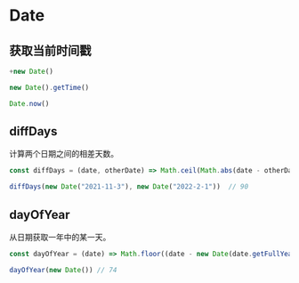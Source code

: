# Date

## 获取当前时间戳

```js
+new Date()

new Date().getTime()

Date.now()
```

## diffDays

计算两个日期之间的相差天数。

```js
const diffDays = (date, otherDate) => Math.ceil(Math.abs(date - otherDate) / (1000 * 60 * 60 * 24));

diffDays(new Date("2021-11-3"), new Date("2022-2-1"))  // 90
```

## dayOfYear

从日期获取一年中的某一天。

```js
const dayOfYear = (date) => Math.floor((date - new Date(date.getFullYear(), 0, 0)) / (1000 * 60 * 60 * 24))

dayOfYear(new Date()) // 74
```
